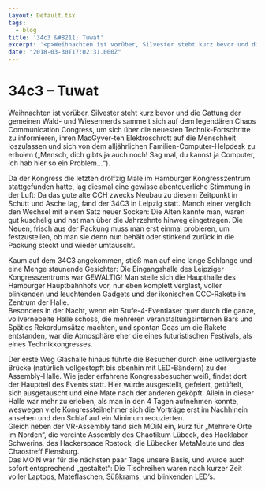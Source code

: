 ```yaml
---
layout: Default.tsx
tags:
  - blog
title: '34c3 &#8211; Tuwat'
excerpt: '<p>Weihnachten ist vorüber, Silvester steht kurz bevor und die Gattung der gemeinen Wald- und Wiesennerds sammelt sich auf dem legendären Chaos Communication Congress, um sich über die neuesten Technik-Fortschritte zu <a href="https://chaostreff-flensburg.de/2018/34c3-tuwat/" class="more-link">[&hellip;]</a></p>'
date: "2018-03-30T17:02:31.000Z"
---
```

# 34c3 &#8211; Tuwat

<p>Weihnachten ist vorüber, Silvester steht kurz bevor und die Gattung der gemeinen Wald- und Wiesennerds sammelt sich auf dem legendären Chaos Communication Congress, um sich über die neuesten Technik-Fortschritte zu informieren, ihren MacGyver-ten Elektroschrott auf die Menschheit loszulassen und sich von dem alljährlichen Familien-Computer-Helpdesk zu erholen („Mensch, dich gibts ja auch noch! Sag mal, du kannst ja Computer, ich hab hier so ein Problem…“).</p>
<p>Da der Kongress die letzten drölfzig Male im Hamburger Kongresszentrum stattgefunden hatte, lag diesmal eine gewisse abenteuerliche Stimmung in der Luft: Da das gute alte CCH zwecks Neubau zu diesem Zeitpunkt in Schutt und Asche lag, fand der 34C3 in Leipzig statt. Manch einer verglich den Wechsel mit einem Satz neuer Socken: Die Alten kannte man, waren gut kuschelig und hat man über die Jahrzehnte hinweg eingetragen. Die Neuen, frisch aus der Packung muss man erst einmal probieren, um festzustellen, ob man sie denn nun behält oder stinkend zurück in die Packung steckt und wieder umtauscht.</p>
<p>Kaum auf dem 34C3 angekommen, stieß man auf eine lange Schlange und eine Menge staunende Gesichter: Die Eingangshalle des Leipziger Kongresszentrums war GEWALTIG! Man stelle sich die Haupthalle des Hamburger Hauptbahnhofs vor, nur eben komplett verglast, voller blinkenden und leuchtenden Gadgets und der ikonischen CCC-Rakete im Zentrum der Halle.<br />
Besonders in der Nacht, wenn ein Stufe-4-Eventlaser quer durch die ganze, vollvernebelte Halle schoss, die mehreren veranstaltungsinternen Bars und Späties Rekordumsätze machten, und spontan Goas um die Rakete entstanden, war die Atmosphäre eher die eines futuristischen Festivals, als eines Technikkongresses.</p>
<p>Der erste Weg Glashalle hinaus führte die Besucher durch eine vollverglaste Brücke (natürlich vollgestopft bis obenhin mit LED-Bändern) zu der Assembly-Halle. Wie jeder erfahrene Kongressbesucher weiß, findet dort der Hauptteil des Events statt. Hier wurde ausgestellt, gefeiert, getüftelt, sich ausgetauscht und eine Mate nach der anderen geköpft. Allein in dieser Halle war mehr zu erleben, als man in den 4 Tagen aufnehmen konnte, weswegen viele Kongressteilnehmer sich die Vorträge erst im Nachhinein ansehen und den Schlaf auf ein Minimum reduzierten.<br />
Gleich neben der VR-Assembly fand sich MOiN ein, kurz für &#8222;Mehrere Orte im Norden&#8220;, die vereinte Assembly des Chaotikum Lübeck, des Hacklabor Schwerins, des Hackerspace Rostock, die Lübecker MetaMeute und des Chaostreff Flensburg.<br />
Das MOiN war für die nächsten paar Tage unsere Basis, und wurde auch sofort entsprechend &#8222;gestaltet&#8220;: Die Tischreihen waren nach kurzer Zeit voller Laptops, Mateflaschen, Süßkrams, und blinkenden LED&#8217;s.</p>


